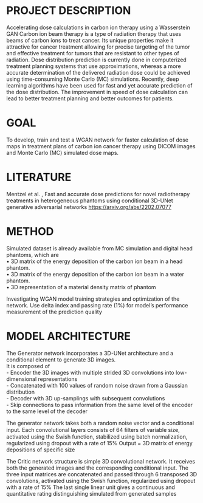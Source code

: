 # PROJECT DESCRIPTION  

Accelerating dose calculations in carbon ion therapy using a Wasserstein GAN
Carbon ion beam therapy is a type of radiation therapy that uses beams of carbon ions to treat 
cancer. Its unique properties make it attractive for cancer treatment allowing for precise targeting of 
the tumor and effective treatment for tumors that are resistant to other types of radiation. Dose 
distribution prediction is currently done in computerized treatment planning systems that use 
approximations, whereas a more accurate determination of the delivered radiation dose could be 
achieved using time-consuming Monte Carlo (MC) simulations. Recently, deep learning algorithms 
have been used for fast and yet accurate prediction of the dose distribution. The improvement in 
speed of dose calculation can lead to better treatment planning and better outcomes for patients.

# GOAL

To develop, train and test a WGAN network for faster calculation of dose maps in treatment plans of 
carbon ion cancer therapy using DICOM images and Monte Carlo (MC) simulated dose maps.

# LITERATURE

Mentzel et al. , Fast and accurate dose predictions for novel radiotherapy treatments in 
heterogeneous phantoms using conditional 3D-UNet generative adversarial networks
https://arxiv.org/abs/2202.07077

# METHOD

Simulated dataset is already available from MC simulation and digital head phantoms, which are  
    • 3D matrix of the energy deposition of the carbon ion beam in a head phantom.  
    • 3D matrix of the energy deposition of the carbon ion beam in a water phantom.  
    • 3D representation of a material density matrix of phantom  
       
Investigating WGAN model training strategies and optimization of the network.
Use delta index and passing rate (1%) for model’s performance measurement of the prediction quality 

# MODEL ARCHITECTURE

The Generator network incorporates a 3D-UNet architecture and a conditional element to generate 3D images.  
It is composed of  
	- Encoder the 3D images with multiple strided 3D convolutions into low-dimensional representations  
  	- Concatenated with 100 values of random noise drawn from a Gaussian distribution  
   	- Decoder with 3D up-samplings with subsequent convolutions  
     	- Skip connections to pass information from the same level of the encoder to the same level of the decoder  
        
The generator network takes both a random noise vector and a conditional input. 
Each convolutional layers consists of 64 ﬁlters of variable size, activated using the Swish function,
stabilized using batch normalization, regularized using dropout with a rate of 15%
Output = 3D matrix of energy depositions of specific size  


The Critic network structure is simple 3D convolutional network. It receives both the generated images and the corresponding conditional input. The three input matrices are concatenated and passed through 6 transposed 3D convolutions, 
activated using the Swish function, regularized using dropout with a rate of 15%
The last single linear unit gives a continuous and quantitative rating distinguishing simulated from generated samples 


